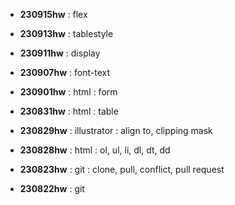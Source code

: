 * **230915hw** : flex

* **230913hw** : tablestyle

* **230911hw** : display

* **230907hw** : font-text

* **230901hw** : html : form

* **230831hw** : html : table

* **230829hw** : illustrator : align to, clipping mask

* **230828hw** : html : ol, ul, li, dl, dt, dd

* **230823hw** : git : clone, pull, conflict, pull request 

* **230822hw** : git 